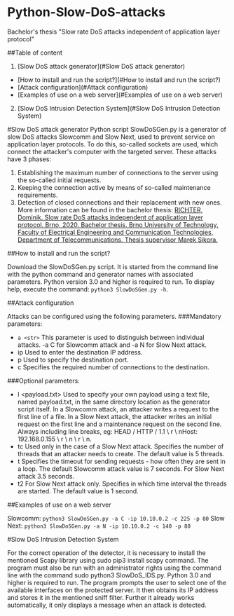 # Python-Slow-DoS-attacks
Bachelor's thesis "Slow rate DoS attacks independent of application layer protocol"

##Table of content
1. [Slow DoS attack generator](#Slow DoS attack generator)
  - [How to install and run the script?](#How to install and run the script?)
  - [Attack configuration](#Attack configuration)
  - [Examples of use on a web server](#Examples of use on a web server)
2. [Slow DoS Intrusion Detection System](#Slow DoS Intrusion Detection System)

#Slow DoS attack generator
Python script SlowDoSGen.py is a generator of slow DoS attacks Slowcomm and Slow Next, used to prevent service on application layer protocols. To do this, so-called sockets are used, which connect the attacker's computer with the targeted server. These attacks have 3 phases:
1. Establishing the maximum number of connections to the server using the so-called initial requests.
2. Keeping the connection active by means of so-called maintenance requirements.
3. Detection of closed connections and their replacement with new ones.
More information can be found in the bachelor thesis:
[RICHTER, Dominik. Slow rate DoS attacks independent of application layer protocol. Brno, 2020. Bachelor thesis. Brno University of Technology, Faculty of Electrical Engineering and Communication Technologies, Department of Telecommunications. Thesis supervisor Marek Sikora.](https://www.vutbr.cz/studenti/zav-prace/detail/125903)

##How to install and run the script?

Download the SlowDoSGen.py script. It is started from the command line with the python command
and generator names with associated parameters. Python version 3.0 and higher is required to run. To display help, execute the command:
`python3 SlowDoSGen.py -h`.

##Attack configuration

Attacks can be configured using the following parameters.
###Mandatory parameters:
- `a <str>`
This parameter is used to distinguish between individual attacks. -a C for Slowcomm attack
and -a N for Slow Next attack.
- ip <str>
Used to enter the destination IP address.
- p <int>
Used to specify the destination port.
- c <int>
Specifies the required number of connections to the destination.

###Optional parameters:
- l <payload.txt>
Used to specify your own payload using a text file, named payload.txt, in the same directory location as the generator script itself. In a Slowcomm attack, an attacker writes a request to the first line of a file. In a Slow Next attack, the attacker writes an initial request on the first line and a maintenance request on the second line. Always including line breaks, eg:
HEAD / HTTP / 1.1 \ r \ nHost: 192.168.0.155 \ r \ n \ r \ n.
- tc <int>
Used only in the case of a Slow Next attack. Specifies the number of threads that an attacker needs to create. The default value is 5 threads.
- t <float>
Specifies the timeout for sending requests - how often they are sent in a loop. The default Slowcomm attack value is 7 seconds. For Slow Next attack 3.5 seconds.
- t2 <float>
For Slow Next attack only. Specifies in which time interval the threads are started. The default value is 1 second.

##Examples of use on a web server

Slowcomm:
`python3 SlowDoSGen.py -a C -ip 10.10.0.2 -c 225 -p 80`
Slow Next:
`python3 SlowDoSGen.py -a N -ip 10.10.0.2 -c 140 -p 80`

#Slow DoS Intrusion Detection System

For the correct operation of the detector, it is necessary to install the mentioned Scapy library using sudo pip3 install scapy command. The program must also be run with an administrator
rights using the command line with the command sudo python3 SlowDoS_IDS.py. Python 3.0 and higher is required to run. 
The program prompts the user to select one of the available interfaces on the protected
server. It then obtains its IP address and stores it in the mentioned sniff filter. Further it already works automatically, it only displays a message when an attack is detected.
